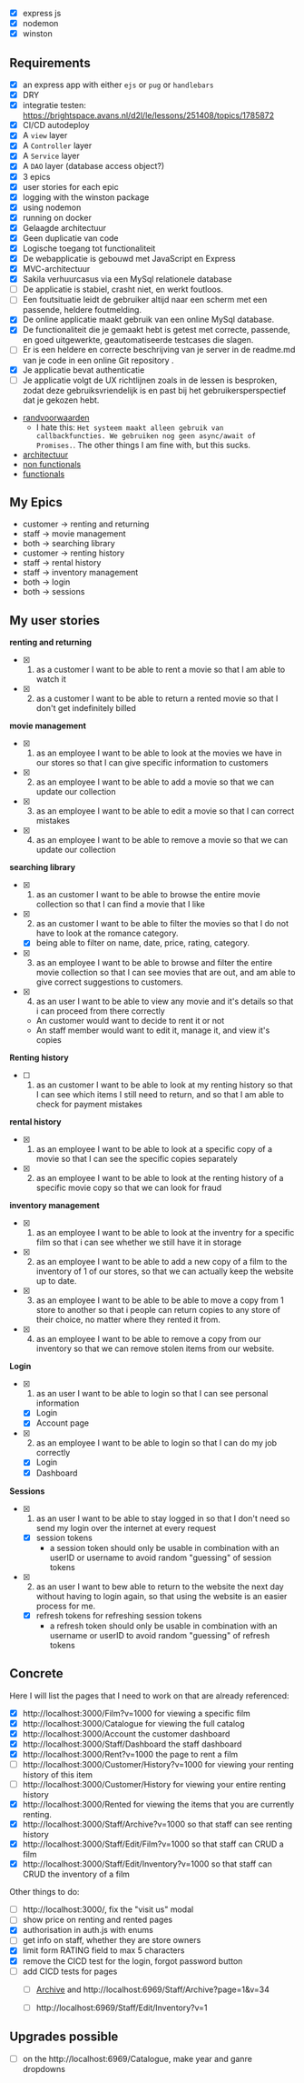 
- [x] express js
- [x] nodemon
- [x] winston

## Requirements

- [x] an express app with either `ejs` or `pug` or `handlebars`
- [x] DRY
- [x] integratie testen: https://brightspace.avans.nl/d2l/le/lessons/251408/topics/1785872
- [x] CI/CD autodeploy
- [x] A `view` layer
- [x] A `Controller` layer
- [x] A `Service` layer
- [x] A `DAO` layer (database access object?)
- [x] 3 epics
- [x] user stories for each epic
- [x] logging with the winston package
- [x] using nodemon
- [x] running on docker
- [x] Gelaagde architectuur
- [x] Geen duplicatie van code
- [x] Logische toegang tot functionaliteit
- [x] De webapplicatie is gebouwd met JavaScript en Express
- [x] MVC-architectuur
- [x] Sakila verhuurcasus via een MySql relationele database
- [ ] De applicatie is stabiel, crasht niet, en werkt foutloos.
- [ ] Een foutsituatie leidt de gebruiker altijd naar een scherm met een passende, heldere foutmelding.
- [x] De online applicatie maakt gebruik van een online MySql database.
- [x] De functionaliteit die je gemaakt hebt is getest met correcte, passende, en goed uitgewerkte, geautomatiseerde testcases die slagen.
- [ ] Er is een heldere en correcte beschrijving van je server in de readme.md van je code in een online Git repository .
- [x] Je applicatie bevat authenticatie
- [ ] Je applicatie volgt de UX richtlijnen zoals in de lessen is besproken, zodat deze gebruiksvriendelijk is en past bij het gebruikersperspectief dat je gekozen hebt.

- [randvoorwaarden](https://brightspace.avans.nl/d2l/le/lessons/251408/topics/1770191)
    - I hate this: `Het systeem maakt alleen gebruik van callbackfuncties. We gebruiken nog geen async/await of Promises.`. The other things I am fine with, but this sucks.
- [architectuur](https://brightspace.avans.nl/d2l/le/lessons/251408/topics/1773535)
- [non functionals](https://brightspace.avans.nl/d2l/le/lessons/251408/topics/1731970)
- [functionals](https://brightspace.avans.nl/d2l/le/lessons/251408/topics/1758763)

## My Epics

- customer -> renting and returning
- staff -> movie management
- both -> searching library
- customer -> renting history
- staff -> rental history
- staff -> inventory management
- both -> login
- both -> sessions

## My user stories

**renting and returning**

* [x] 1. as a customer I want to be able to rent a movie so that I am able to watch it
* [x] 2. as a customer I want to be able to return a rented movie so that I don't get indefinitely billed

**movie management**

* [x] 1. as an employee I want to be able to look at the movies we have in our stores so that I can give specific information to customers
* [x] 2. as an employee I want to be able to add a movie so that we can update our collection
* [x] 3. as an employee I want to be able to edit a movie so that I can correct mistakes
* [x] 4. as an employee I want to be able to remove a movie so that we can update our collection

**searching library**

* [x] 1. as an customer I want to be able to browse the entire movie collection so that I can find a movie that I like
* [x] 2. as an customer I want to be able to filter the movies so that I do not have to look at the romance category.
	* [x] being able to filter on name, date, price, rating, category.
* [x] 3. as an employee I want to be able to browse and filter the entire movie collection so that I can see movies that are out, and am able to give correct suggestions to customers.
* [x] 4. as an user I want to be able to view any movie and it's details so that i can proceed from there correctly
    * An customer would want to decide to rent it or not
    * An staff member would want to edit it, manage it, and view it's copies

**Renting history**

* [ ] 1. as an customer I want to be able to look at my renting history so that I can see which items I still need to return, and so that I am able to check for payment mistakes

**rental history**

* [x] 1. as an employee I want to be able to look at a specific copy of a movie so that I can see the specific copies separately
* [x] 2. as an employee I want to be able to look at the renting history of a specific movie copy so that we can look for fraud

**inventory management**

* [x] 1. as an employee I want to be able to look at the inventry for a specific film so that i can see whether we still have it in storage
* [x] 2. as an employee I want to be able to add a new copy of a film to the inventory of 1 of our stores, so that we can actually keep the website up to date.
* [x] 3. as an employee I want to be able to be able to move a copy from 1 store to another so that i people can return copies to any store of their choice, no matter where they rented it from.
* [x] 4. as an employee I want to be able to remove a copy from our inventory so that we can remove stolen items from our website.

**Login**

* [x] 1. as an user I want to be able to login so that I can see personal information
    * [x] Login
    * [x] Account page
* [x] 2. as an employee I want to be able to login so that I can do my job correctly
    * [x] Login
    * [x] Dashboard

**Sessions**

* [x] 1. as an user I want to be able to stay logged in so that I don't need so send my login over the internet at every request
	* [x] session tokens
        - a session token should only be usable in combination with an userID or username to avoid random "guessing" of session tokens
* [x] 2. as an user I want to bew able to return to the website the next day without having to login again, so that using the website is an easier process for me.
	* [x] refresh tokens for refreshing session tokens
        - a refresh token should only be usable in combination with an username or userID to avoid random "guessing" of refresh tokens

## Concrete

Here I will list the pages that I need to work on that are already referenced:

- [x] http://localhost:3000/Film?v=1000 for viewing a specific film
- [x] http://localhost:3000/Catalogue for viewing the full catalog
- [x] http://localhost:3000/Account the customer dashboard
- [x] http://localhost:3000/Staff/Dashboard the staff dashboard
- [x] http://localhost:3000/Rent?v=1000 the page to rent a film
- [ ] http://localhost:3000/Customer/History?v=1000 for viewing your renting history of this item
- [ ] http://localhost:3000/Customer/History for viewing your entire renting history
- [x] http://localhost:3000/Rented for viewing the items that you are currently renting.
- [x] http://localhost:3000/Staff/Archive?v=1000 so that staff can see renting history
- [x] http://localhost:3000/Staff/Edit/Film?v=1000 so that staff can CRUD a film
- [x] http://localhost:3000/Staff/Edit/Inventory?v=1000 so that staff can CRUD the inventory of a film

Other things to do:

- [ ] http://localhost:3000/, fix the "visit us" modal
- [ ] show price on renting and rented pages
- [x] authorisation in auth.js with enums
- [ ] get info on staff, whether they are store owners
- [x] limit form RATING field to max 5 characters
- [x] remove the CICD test for the login, forgot password button
- [ ] add CICD tests for pages
    - [ ] [Archive](http://localhost:6969/Staff/Archive) and http://localhost:6969/Staff/Archive?page=1&v=34
    - [ ] http://localhost:6969/Staff/Edit/Inventory?v=1


## Upgrades possible

- [ ] on the http://localhost:6969/Catalogue, make year and ganre dropdowns